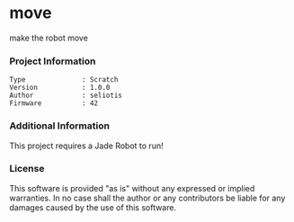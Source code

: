 move
================

make the robot move

### Project Information
```
Type              : Scratch
Version           : 1.0.0
Author            : seliotis
Firmware          : 42
```

### Additional Information
This project requires a Jade Robot to run!

### License
This software is provided "as is" without any expressed or implied warranties.  In no case shall the author or any contributors be liable for any damages caused by the use of this software.

